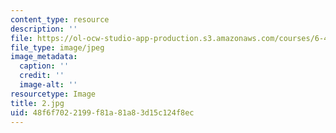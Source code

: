 ```yaml
---
content_type: resource
description: ''
file: https://ol-ocw-studio-app-production.s3.amazonaws.com/courses/6-451-principles-of-digital-communication-ii-spring-2005/48f6f7022199f81a81a83d15c124f8ec_2.jpg
file_type: image/jpeg
image_metadata:
  caption: ''
  credit: ''
  image-alt: ''
resourcetype: Image
title: 2.jpg
uid: 48f6f702-2199-f81a-81a8-3d15c124f8ec
---
```

